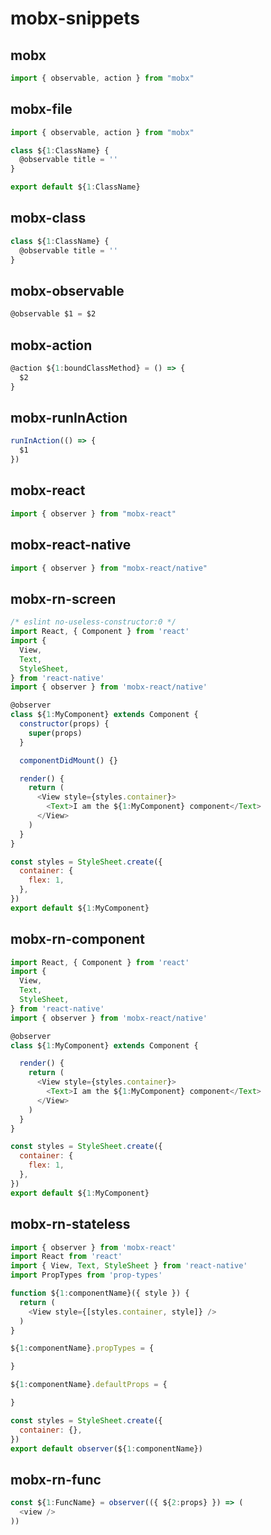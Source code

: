 # mobx-snippets

## mobx

```js
import { observable, action } from "mobx"
```

## mobx-file

```js
import { observable, action } from "mobx"

class ${1:ClassName} {
  @observable title = ''
}

export default ${1:ClassName}
```

## mobx-class

```js
class ${1:ClassName} {
  @observable title = ''
}
```

## mobx-observable

```js
@observable $1 = $2
```

## mobx-action

```js
@action ${1:boundClassMethod} = () => {
  $2
}
```

## mobx-runInAction

```js
runInAction(() => {
  $1
})
```

## mobx-react

```js
import { observer } from "mobx-react"
```

## mobx-react-native

```js
import { observer } from "mobx-react/native"
```

## mobx-rn-screen

```js
/* eslint no-useless-constructor:0 */
import React, { Component } from 'react'
import {
  View,
  Text,
  StyleSheet,
} from 'react-native'
import { observer } from 'mobx-react/native'

@observer
class ${1:MyComponent} extends Component {
  constructor(props) {
    super(props)
  }

  componentDidMount() {}

  render() {
    return (
      <View style={styles.container}>
        <Text>I am the ${1:MyComponent} component</Text>
      </View>
    )
  }
}

const styles = StyleSheet.create({
  container: {
    flex: 1,
  },
})
export default ${1:MyComponent}
```

## mobx-rn-component

```js
import React, { Component } from 'react'
import {
  View,
  Text,
  StyleSheet,
} from 'react-native'
import { observer } from 'mobx-react/native'

@observer
class ${1:MyComponent} extends Component {

  render() {
    return (
      <View style={styles.container}>
        <Text>I am the ${1:MyComponent} component</Text>
      </View>
    )
  }
}

const styles = StyleSheet.create({
  container: {
    flex: 1,
  },
})
export default ${1:MyComponent}
```

## mobx-rn-stateless

```js
import { observer } from 'mobx-react'
import React from 'react'
import { View, Text, StyleSheet } from 'react-native'
import PropTypes from 'prop-types'

function ${1:componentName}({ style }) {
  return (
    <View style={[styles.container, style]} />
  )
}

${1:componentName}.propTypes = {

}

${1:componentName}.defaultProps = {

}

const styles = StyleSheet.create({
  container: {},
})
export default observer(${1:componentName})
```

## mobx-rn-func

```js
const ${1:FuncName} = observer(({ ${2:props} }) => (
  <view />
))
```
